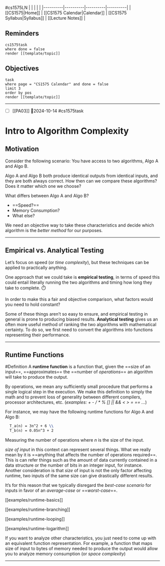 #cs1575LN
|  |  |  |  |
|----------|----------|----------|----------|
| [[CS1575|Home]] | [[CS1575 Calendar|Calendar]] | [[CS1575 Syllabus|Syllabus]] | [[Lecture Notes]] |


## Reminders

```query
cs1575task
where done = false
render [[template/topic]]
```

## Objectives

```query
task
where page = "CS1575 Calendar" and done = false
limit 3
order by pos
render [[template/topic]]
```
---

* [ ] [[PA03]]  📅2024-10-14 #cs1575task

# Intro to Algorithm Complexity

## Motivation

Consider the following scenario: 
You have access to two algorithms, Algo A and Algo B.

Algo A and Algo B both produce identical outputs from identical inputs, and they are both always correct. How then can we compare these algorithms? Does it matter which one we choose?

What differs between Algo A and Algo B?
* ==Speed?==
* Memory Consumption?
* What else?

We need an objective way to take these characteristics and decide which algorithm is the _better method_ for our purposes.

---
## Empirical vs. Analytical Testing

Let’s focus on speed (or _time complexity_), but these techniques can be applied to practically anything.

One approach that we could take is **empirical testing**, in terms of speed this could entail literally running the two algorithms and timing how long they take to complete. ⏱️

In order to make this a fair and objective comparison, what factors would you need to hold constant?

Some of these things aren’t so easy to ensure, and empirical testing in general is prone to producing biased results. **Analytical testing** gives us an often more useful method of ranking the two algorithms with mathematical certainty. To do so, we first need to convert the algorithms into functions representing their performance.

---
## Runtime Functions

#Definition A **runtime function** is a function that, given the ==size of an input==, ==approximates== the ==number of _operations_== an algorithm will take to produce the output.

By operations, we mean any sufficiently small procedure that performs a single logical step in the execution. We make this definition to simply the math and to prevent loss of generality between different compilers, processor architectures, etc.
(_examples: + - / * % [] || && < > = == ..._)

For instance, we may have the following runtime functions for Algo A and Algo B:

```latex
  T_a(n) = 3n^2 + 6 \\
  T_b(n) = 0.05n^3 + 2
```
Measuring the number of operations where _n_ is the size of the input.

_size of input_ in this context can represent several things. What we really mean by it is ==anything that affects the number of operations required==. This is can refer things such as the amount of data currently contained in a data structure or the number of bits in an integer input, for instance. Another consideration is that _size_ of input is not the only factor affecting runtime, two inputs of the same size can give drastically different results.


It’s for this reason that we typically disregard the _best-case scenario_ for inputs in favor of an _average-case_ or ==_worst-case_==.

[[examples/runtime-basics]]

[[examples/runtime-branching]]

[[examples/runtime-looping]]

[[examples/runtime-logarithm]]

If you want to analyze other characteristics, you just need to come up with an equivalent function representation. For example, a function that maps size of input to bytes of memory needed to produce the output would allow you to analyze memory consumption (or _space complexity_)

---